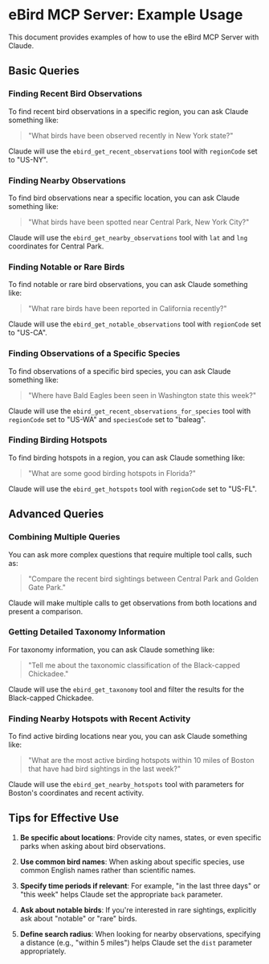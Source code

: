 # eBird MCP Server: Example Usage

This document provides examples of how to use the eBird MCP Server with Claude.

## Basic Queries

### Finding Recent Bird Observations

To find recent bird observations in a specific region, you can ask Claude something like:

> "What birds have been observed recently in New York state?"

Claude will use the `ebird_get_recent_observations` tool with `regionCode` set to "US-NY".

### Finding Nearby Observations

To find bird observations near a specific location, you can ask Claude something like:

> "What birds have been spotted near Central Park, New York City?"

Claude will use the `ebird_get_nearby_observations` tool with `lat` and `lng` coordinates for Central Park.

### Finding Notable or Rare Birds

To find notable or rare bird observations, you can ask Claude something like:

> "What rare birds have been reported in California recently?"

Claude will use the `ebird_get_notable_observations` tool with `regionCode` set to "US-CA".

### Finding Observations of a Specific Species

To find observations of a specific bird species, you can ask Claude something like:

> "Where have Bald Eagles been seen in Washington state this week?"

Claude will use the `ebird_get_recent_observations_for_species` tool with `regionCode` set to "US-WA" and `speciesCode` set to "baleag".

### Finding Birding Hotspots

To find birding hotspots in a region, you can ask Claude something like:

> "What are some good birding hotspots in Florida?"

Claude will use the `ebird_get_hotspots` tool with `regionCode` set to "US-FL".

## Advanced Queries

### Combining Multiple Queries

You can ask more complex questions that require multiple tool calls, such as:

> "Compare the recent bird sightings between Central Park and Golden Gate Park."

Claude will make multiple calls to get observations from both locations and present a comparison.

### Getting Detailed Taxonomy Information

For taxonomy information, you can ask Claude something like:

> "Tell me about the taxonomic classification of the Black-capped Chickadee."

Claude will use the `ebird_get_taxonomy` tool and filter the results for the Black-capped Chickadee.

### Finding Nearby Hotspots with Recent Activity

To find active birding locations near you, you can ask Claude something like:

> "What are the most active birding hotspots within 10 miles of Boston that have had bird sightings in the last week?"

Claude will use the `ebird_get_nearby_hotspots` tool with parameters for Boston's coordinates and recent activity.

## Tips for Effective Use

1. **Be specific about locations**: Provide city names, states, or even specific parks when asking about bird observations.

2. **Use common bird names**: When asking about specific species, use common English names rather than scientific names.

3. **Specify time periods if relevant**: For example, "in the last three days" or "this week" helps Claude set the appropriate `back` parameter.

4. **Ask about notable birds**: If you're interested in rare sightings, explicitly ask about "notable" or "rare" birds.

5. **Define search radius**: When looking for nearby observations, specifying a distance (e.g., "within 5 miles") helps Claude set the `dist` parameter appropriately.
